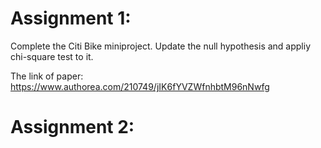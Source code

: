 # Assignment 1:

Complete the Citi Bike miniproject.
Update the null hypothesis and appliy chi-square test to it.

The link of paper: https://www.authorea.com/210749/jIK6fYVZWfnhbtM96nNwfg


# Assignment 2:

